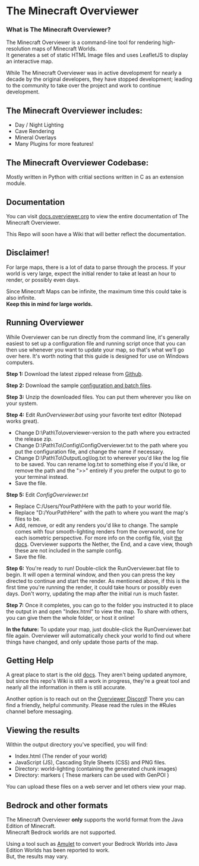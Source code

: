 # The Minecraft Overviewer

### What is The Minecraft Overviewer?
The Minecraft Overviewer is a command-line tool for rendering high-resolution maps of Minecraft Worlds.\
It generates a set of static HTML Image files and uses LeafletJS to display an interactive map.

While The Minecraft Overviewer was in active development for nearly a decade by the original developers, they have stopped development; leading to the community to take over the project and work to continue development.

## The Minecraft Overviewer includes:
- Day / Night Lighting
- Cave Rendering
- Mineral Overlays
- Many Plugins for more features!

## The Minecraft Overviewer Codebase:
Mostly written in Python with critial sections written in C as an extension module.

## Documentation
You can visit [docs.overviewer.org](https://docs.overviewer.org) to view the entire documentation of The Minecraft Overviewer.

This Repo will soon have a Wiki that will better reflect the documentation.

## Disclaimer!
For large maps, there is a lot of data to parse through the process. If your world is very large, expect the initial render to take at least an hour to render, or possibly even days.

Since Minecraft Maps can be infinite, the maximum time this could take is also infinite.\
**Keep this in mind for large worlds.**

## Running Overviewer

While Overviewer can be run directly from the command line, it's generally easiest to set up a configuration file and running script once that you can then use whenever you want to update your map, so that's what we'll go over here. It's worth noting that this guide is designed for use on Windows computers.

**Step 1:** Download the latest zipped release from [Github](https://github.com/GregoryAM-SP/The-Minecraft-Overviewer/releases).

**Step 2:** Download the sample [configuration and batch files](https://josh47.com/i/SampleOverviewerFiles.zip).

**Step 3:** Unzip the downloaded files. You can put them wherever you like on your system.

**Step 4:** Edit *RunOverviewer.bat* using your favorite text editor (Notepad works great). 

 - Change D:\Path\To\overviewer-version to the path where you extracted the release zip.
 - Change D:\Path\To\Config\ConfigOverviewer.txt to the path where you put the configuration file, and change the name if necessary.
 - Change D:\Path\To\OutputLog\log.txt to wherever you'd like the log file to be saved. You can rename log.txt to something else if you'd like, or remove the path and the ">>" entirely if you prefer the output to go to your terminal instead.
 - Save the file.

**Step 5:** Edit *ConfigOverviewer.txt*

 - Replace C:/Users/YourPathHere with the path to your world file.
 - Replace "D:/YourPathHere" with the path to where you want the map's files to be.
 - Add, remove, or edit any renders you'd like to change. The sample comes with four smooth-lighting renders from the overworld, one for each isometric perspective. For more info on the config file, visit [the docs](http://docs.overviewer.org/en/latest/config/). Overviewer supports the Nether, the End, and a cave view, though these are not included in the sample config.
 - Save the file.

**Step 6:** You're ready to run! Double-click the RunOverviewer.bat file to begin. It will open a terminal window, and then you can press the key directed to continue and start the render. As mentioned above, if this is the first time you're running the render, it could take hours or possibly even days. Don't worry, updating the map after the initial run is much faster.

**Step 7:** Once it completes, you can go to the folder you instructed it to place the output in and open "Index.html" to view the map. To share with others, you can give them the whole folder, or host it online!

**In the future:** To update your map, just double-click the RunOverviewer.bat file again. Overviewer will automatically check your world to find out where things have changed, and only update those parts of the map.

## Getting Help
A great place to start is the old [docs](http://docs.overviewer.org/en/latest/). They aren't being updated anymore, but since this repo's Wiki is still a work in progress, they're a great tool and nearly all the information in them is still accurate.

Another option is to reach out on the [Overviewer Discord](https://discord.gg/32Bz2yW)! There you can find a friendly, helpful community. Please read the rules in the \#Rules channel before messaging.

## Viewing the results
Within the output directory you've specified, you will find:
- Index.html (The render of your world)
- JavaScript (JS), Cascading Style Sheets (CSS) and PNG files.
- Directory: world-lighting (containing the generated chunk images)
- Directory: markers ( These markers can be used with GenPOI )

You can upload these files on a web server and let others view your map.

## Bedrock and other formats
The Minecraft Overviewer **only** supports the world format from the Java Edition of Minecraft.\
Minecraft Bedrock worlds are not supported.

Using a tool such as [Amulet](https://www.amuletmc.com/) to convert your Bedrock Worlds into Java Edition Worlds has been reported to work.\
But, the results may vary.
